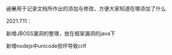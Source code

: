 ~~这里~~用于记录文档所作出的添加与修改，方便大家知道在哪添加了什么

2021.7.11：

新增JBOSS漏洞的整理，放在框架漏洞的java下

新增nodejs中unicode损坏导致crlf

